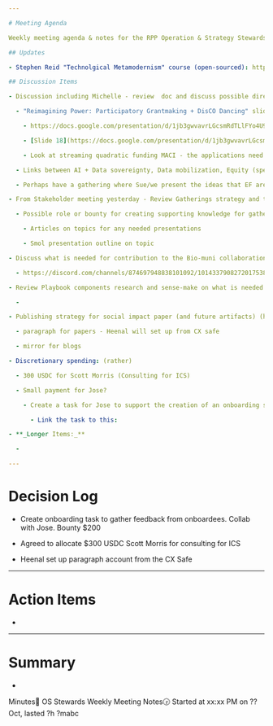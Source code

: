 ```yaml
---

# Meeting Agenda

Weekly meeting agenda & notes for the RPP Operation & Strategy Stewards team.

## Updates

- Stephen Reid "Technolgical Metamodernism" course (open-sourced): https://docs.google.com/document/d/1a3xYCTvdNcmEgtjeSavCuAehrVmDN_RhJTqoRZ-ZzlM/edit

## Discussion Items

- Discussion including Michelle - review  doc and discuss possible directions (rowan)

  - "Reimagining Power: Participatory Grantmaking + DisCO Dancing" slideshow

    - https://docs.google.com/presentation/d/1jb3gwvavrLGcsmRdTLlFYo4U91_Ui13Ibhsg7cCobbc/edit

    - [Slide 18](https://docs.google.com/presentation/d/1jb3gwvavrLGcsmRdTLlFYo4U91_Ui13Ibhsg7cCobbc/edit#slide=id.g130f1ce580f_1_23) on EF values and what they want to get out of this. 

    - Look at streaming quadratic funding MACI - the applications need to be private and the voting can be public (or private) this is different from what is usual in Web3. There are many folks that are interested in building the tech to deliver things like this. 

  - Links between AI + Data sovereignty, Data mobilization, Equity (spec. community-gen/owned data, pushing decisions to those impacted(highlight governance modularity/orchestration), privacy, trust transparency (honoring trust placed in orgs by communties providing data), )

  - Perhaps have a gathering where Sue/we present the ideas that EF are interested to push forward with over time, and the experiment that we are pushing forward with. Perhaps do this in December (this is an RPP programme deliverable!). Michelle will bring this up at the next Core team meeting. 

- From Stakeholder meeting yesterday - Review Gatherings strategy and talk through how we want to contribute to the sessions we will be involved in  . Looking to do the first session on governance with SB leading (rowan)

  - Possible role or bounty for creating supporting knowledge for gatherings

    - Articles on topics for any needed presentations

    - Smol presentation outline on topic

- Discuss what is needed for contribution to the Bio-muni collaboration - (rowan)

  - https://discord.com/channels/874697948838101092/1014337908272017538/1291474165987020830

- Review Playbook components research and sense-make on what is needed for this (rowan)

  -  

- Publishing strategy for social impact paper (and future artifacts) (heenal)

  - paragraph for papers - Heenal will set up from CX safe

  - mirror for blogs

- Discretionary spending: (rather)

  - 300 USDC for Scott Morris (Consulting for ICS)

  - Small payment for Jose?

    - Create a task for Jose to support the creation of an onboarding survey - 

      - Link the task to this: 

- **_Longer Items:_**

  - 

---
```


# Decision Log

- Create onboarding task to gather feedback from onboardees. Collab with Jose. Bounty $200

- Agreed to allocate $300 USDC Scott Morris for consulting for ICS

- Heenal set up paragraph account from the CX Safe

---

# Action Items

- 

---

# Summary

- 

Minutes📝 OS Stewards Weekly Meeting Notes🕞 Started at xx:xx PM on ?? Oct, lasted ?h ?mabc
